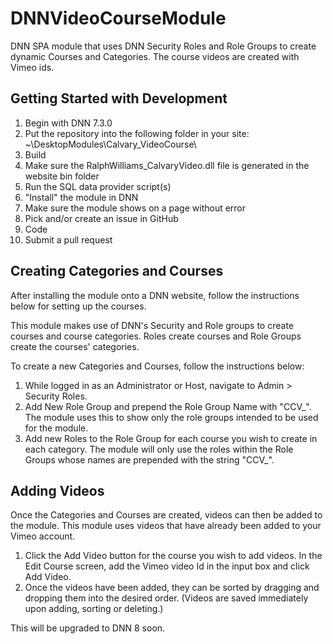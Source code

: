 # DNNVideoCourseModule
DNN SPA module that uses DNN Security Roles and Role Groups to create dynamic Courses and Categories. The course videos are created with Vimeo ids.

## Getting Started with Development

1. Begin with DNN 7.3.0
2. Put the repository into the following folder in your site:  ~\DesktopModules\Calvary_VideoCourse\
3. Build
4. Make sure the RalphWilliams_CalvaryVideo.dll file is generated in the website bin folder
5. Run the SQL data provider script(s)
6. "Install" the module in DNN
7. Make sure the module shows on a page without error
8. Pick and/or create an issue in GitHub
9. Code
10. Submit a pull request
 

## Creating Categories and Courses
After installing the module onto a DNN website, follow the instructions below for setting up the courses.

This module makes use of DNN's Security and Role groups to create courses and course categories. Roles create courses and Role Groups create the courses' categories.

To create a new Categories and Courses, follow the instructions below:

1. While logged in as an Administrator or Host, navigate to Admin > Security Roles.
2. Add New Role Group and prepend the Role Group Name with "CCV_". The module uses this to show only the role groups intended to be used for the module. 
3. Add new Roles to the Role Group for each course you wish to create in each category. The module will only use the roles within the Role Groups whose names are prepended with the string "CCV_".

## Adding Videos
Once the Categories and Courses are created, videos can then be added to the module. This module uses videos that have already been added to your Vimeo account.

1. Click the Add Video button for the course you wish to add videos. In the Edit Course screen, add the Vimeo video Id in the input box and click Add Video. 
2. Once the videos have been added, they can be sorted by dragging and dropping them into the desired order.
(Videos are saved immediately upon adding, sorting or deleting.)

This will be upgraded to DNN 8 soon.